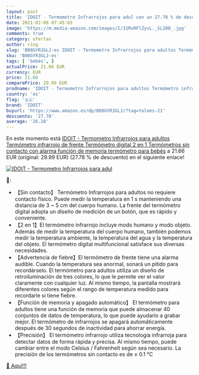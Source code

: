 ```yaml
---
layout: post
title: 'IDOIT - Termometro Infrarrojos para adul con un 27.78 % de descuento'
date: 2021-02-08 07:45:03
image: 'https://m.media-amazon.com/images/I/31MsRFlZyvL._SL200_.jpg'
comments: true
category: ofertas
author: ring
slug: 'B08GYR3GLJ-es IDOIT - Termometro Infrarrojos para adultos Termómetro...'
sku: 'B08GYR3GLJ-es'
tags: [ 'bebés', ]
actualPrice: 21.66 EUR
currency: EUR
price: 21.66
comparePrice: 29.99 EUR
prodname: 'IDOIT - Termometro Infrarrojos para adultos Termómetro infrarrojo de frente Termómetro digital 2 en 1 Termómetros sin contacto con alarma función de memoria termómetro para bebés'
country: 'es'
flag: '🇪🇸'
brand: 'IDOIT'
buyurl: 'https://www.amazon.es/dp/B08GYR3GLJ/?tag=tolees-21'
descuento: '27.78'
average: '26.28'
---
```


En este momento está [IDOIT - Termometro Infrarrojos para adultos Termómetro infrarrojo de frente Termómetro digital 2 en 1 Termómetros sin contacto con alarma función de memoria termómetro para bebés](https://www.amazon.es/dp/B08GYR3GLJ/?tag=tolees-21) a 21.66 EUR (original: 29.99 EUR) (27.78 %  de descuento) en el siguiente enlace!

[![IDOIT - Termometro Infrarrojos para adul](https://m.media-amazon.com/images/I/31MsRFlZyvL._SL200_.jpg)](https://www.amazon.es/dp/B08GYR3GLJ/?tag=tolees-21)

🔎:

- 【Sin contacto】 Termómetro Infrarrojos para adultos no requiere contacto físico. Puede medir la temperatura en 1 s manteniendo una distancia de 3 ~ 5 cm del cuerpo humano. La frente del termómetro digital adopta un diseño de medición de un botón, que es rápido y conveniente.
- 【2 en 1】El termómetro infrarrojo incluye modo humano y modo objeto. Además de medir la temperatura del cuerpo humano, también podemos medir la temperatura ambiente, la temperatura del agua y la temperatura del objeto. El termómetro digital multifuncional satisface sus diversas necesidades.
- 【Advertencia de fiebre】El termómetro de frente tiene una alarma audible. Cuando la temperatura sea anormal, sonará un pitido para recordárselo. El termómetro para adultos utiliza un diseño de retroiluminación de tres colores, lo que le permite ver el valor claramente con cualquier luz. Al mismo tiempo, la pantalla mostrará diferentes colores según el rango de temperatura medido para recordarle si tiene fiebre.
- 【Función de memoria y apagado automático】 El termómetro para adultos tiene una función de memoria que puede almacenar 40 conjuntos de datos de temperatura, lo que puede ayudarlo a grabar mejor. El termómetro de infrarrojos se apagará automáticamente después de 30 segundos de inactividad para ahorrar energía.
- 【Precisión】 El termómetro infrarrojo utiliza tecnología infrarroja para detectar datos de forma rápida y precisa. Al mismo tiempo, puede cambiar entre el modo Celsius / Fahrenheit según sea necesario. La precisión de los termómetros sin contacto es de ± 0.1 °C

[🛒 Aquí!!!](https://www.amazon.es/dp/B08GYR3GLJ/?tag=tolees-21)
